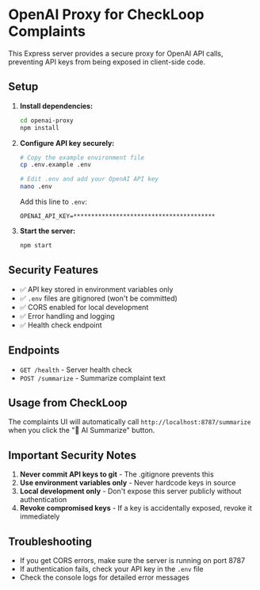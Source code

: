 # OpenAI Proxy for CheckLoop Complaints

This Express server provides a secure proxy for OpenAI API calls, preventing API keys from being exposed in client-side code.

## Setup

1. **Install dependencies:**
   ```bash
   cd openai-proxy
   npm install
   ```

2. **Configure API key securely:**
   ```bash
   # Copy the example environment file
   cp .env.example .env
   
   # Edit .env and add your OpenAI API key
   nano .env
   ```
   
   Add this line to `.env`:
   ```
   OPENAI_API_KEY=****************************************
   ```

3. **Start the server:**
   ```bash
   npm start
   ```

## Security Features

- ✅ API key stored in environment variables only
- ✅ `.env` files are gitignored (won't be committed)
- ✅ CORS enabled for local development
- ✅ Error handling and logging
- ✅ Health check endpoint

## Endpoints

- `GET /health` - Server health check
- `POST /summarize` - Summarize complaint text

## Usage from CheckLoop

The complaints UI will automatically call `http://localhost:8787/summarize` when you click the "🤖 AI Summarize" button.

## Important Security Notes

1. **Never commit API keys to git** - The .gitignore prevents this
2. **Use environment variables only** - Never hardcode keys in source
3. **Local development only** - Don't expose this server publicly without authentication
4. **Revoke compromised keys** - If a key is accidentally exposed, revoke it immediately

## Troubleshooting

- If you get CORS errors, make sure the server is running on port 8787
- If authentication fails, check your API key in the `.env` file
- Check the console logs for detailed error messages
